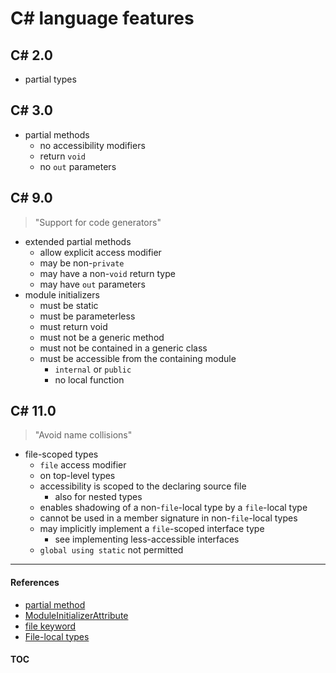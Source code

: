 # C# language features

## C# 2.0

- partial types

## C# 3.0

- partial methods
  - no accessibility modifiers
  - return `void`
  - no `out` parameters

## C# 9.0

> "Support for code generators"

- extended partial methods
  - allow explicit access modifier
  - may be non-`private`
  - may have a non-`void` return type
  - may have `out` parameters
- module initializers
  - must be static
  - must be parameterless
  - must return void
  - must not be a generic method
  - must not be contained in a generic class
  - must be accessible from the containing module
    - `internal` or `public`
    - no local function

## C# 11.0

> "Avoid name collisions"

- file-scoped types
  - `file` access modifier
  - on top-level types
  - accessibility is scoped to the declaring source file
    - also for nested types
  - enables shadowing of a non-`file`-local type by a `file`-local type
  - cannot be used in a member signature in non-`file`-local types
  - may implicitly implement a `file`-scoped interface type
    - see implementing less-accessible interfaces
  - `global using static` not permitted

---
#### References
- [partial method](https://docs.microsoft.com/en-us/dotnet/csharp/language-reference/keywords/partial-method)
- [ModuleInitializerAttribute](https://docs.microsoft.com/en-us/dotnet/api/system.runtime.compilerservices.moduleinitializerattribute)
- [file keyword](https://learn.microsoft.com/en-us/dotnet/csharp/language-reference/keywords/file)
- [File-local types](https://learn.microsoft.com/en-us/dotnet/csharp/language-reference/proposals/csharp-11.0/file-local-types)

#### [TOC](./Content.md)
